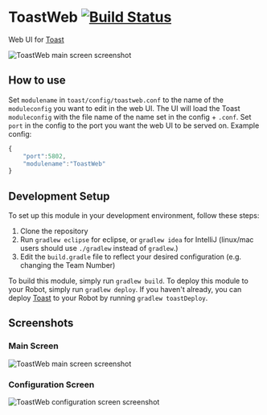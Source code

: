# ToastWeb [![Build Status](https://travis-ci.org/floogulinc/ToastWeb.svg?branch=master)](https://travis-ci.org/floogulinc/ToastWeb)
Web UI for [Toast](https://github.com/Open-RIO/ToastAPI)

![ToastWeb main screen screenshot](https://i.imgur.com/XxdjyMg.png)

## How to use
Set `modulename` in `toast/config/toastweb.conf` to the name of the `moduleconfig` you want to edit in the web UI. The UI will load the Toast `moduleconfig` with the file name of the name set in the config + `.conf`. Set `port` in the config to the port you want the web UI to be served on.
Example config:
```js
{
	"port":5802,
	"modulename":"ToastWeb"
}

```

## Development Setup
To set up this module in your development environment, follow these steps:

1. Clone the repository  
2. Run `gradlew eclipse` for eclipse, or `gradlew idea` for IntelliJ (linux/mac users should use `./gradlew` instead of `gradlew`.)  
3. Edit the `build.gradle` file to reflect your desired configuration (e.g. changing the Team Number)  

To build this module, simply run `gradlew build`.
To deploy this module to your Robot, simply run `gradlew deploy`.
If you haven't already, you can deploy [Toast](https://github.com/Open-RIO/ToastAPI) to your Robot by running `gradlew toastDeploy`.

## Screenshots

### Main Screen
![ToastWeb main screen screenshot](https://i.imgur.com/Cat1XJf.png)

### Configuration Screen
![ToastWeb configuration screen screenshot](https://i.imgur.com/LDE3KXa.png)
